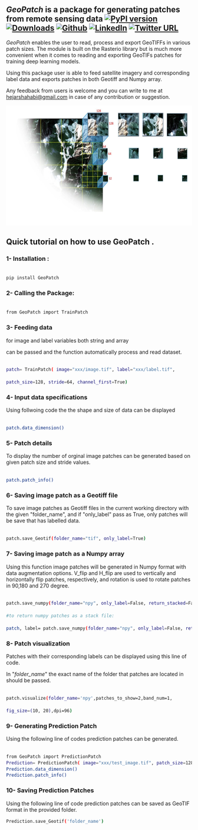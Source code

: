 

## *GeoPatch* is a package for generating patches from remote sensing data [![PyPI version](https://img.shields.io/badge/PyPi%20Package-1.1.0-green)](https://pypi.org/project/GeoPatch/) [![Downloads](https://pepy.tech/badge/geopatch)](https://pepy.tech/project/geopatch) [![Github](https://img.shields.io/badge/Github-GeoPatch-blueviolet)](https://github.com/Hejarshahabi/GeoPatch) [![LinkedIn](https://img.shields.io/badge/LinkedIn-Hejar%20Shahabi-blue)](https://www.linkedin.com/in/hejarshahabi/) [![Twitter URL](https://img.shields.io/twitter/url?color=blue&label=Hejar%20Shahabi&style=social&url=https%3A%2F%2Ftwitter.com%2Fhejarshahabi)](https://twitter.com/hejarshahabi)

  
  

*GeoPatch* enables the user to read, process and export GeoTIFFs in various patch sizes. The module is built on the Rasterio library but is much more convenient when it comes to reading and exporting GeoTIFs patches for training deep learning models.

Using this package user is able to feed satellite imagery and corresponding label data and exports patches in both Geotiff and Numpy array.

  

Any feedback from users is welcome and you can write to me at hejarshahabi@gmail.com in case of any contribution or suggestion.

  

<img  src="https://github.com/Hejarshahabi/GeoPatch/blob/main/Patch_logo.jpg?raw=true?raw=true"  width="880"  height="325">

  

## Quick tutorial on how to use GeoPatch .

  

### 1- Installation :

```bash

pip install GeoPatch

```

### 2- Calling the Package:

```bash

from GeoPatch import TrainPatch

```

### 3- Feeding data

for image and label variables both string and array

can be passed and the function automatically process and read dataset.

```bash

patch= TrainPatch( image="xxx/image.tif", label="xxx/label.tif",

patch_size=128, stride=64, channel_first=True)

```

### 4- Input data specifications

Using follwoing code the the shape and size of data can be displayed

```bash

patch.data_dimension()

```

### 5- Patch details

To display the number of orginal image patches can be generated based on given patch size and stride values.

```bash

patch.patch_info()

```

### 6- Saving image patch as a Geotiff file

To save image patches as Geotiff files in the current working directory with the given "folder_name", and if "only_label" pass as True, only patches will be save that has labelled data.

```bash

patch.save_Geotif(folder_name="tif", only_label=True)

```

### 7- Saving image patch as a Numpy array

Using this function image patches will be generated in Numpy format with data augmentation options. V_flip and H_flip are used to vertically and horizontally flip patches, respectively, and rotation is used to rotate patches in 90,180 and 270 degree.

```bash

patch.save_numpy(folder_name="npy", only_label=False, return_stacked=False, save_stack=False, V_flip=True, H_flip=True, Rotation=True)

#to return numpy patches as a stack file:

patch, label= patch.save_numpy(folder_name="npy", only_label=False, return_stacked=True, save_stack=False, V_flip=True, H_flip=True, Rotation=True)

```

### 8- Patch visualization

Patches with their corresponding labels can be displayed using this line of code.

In "*folder_name*" the exact name of the folder that patches are located in should be passed.

```bash

patch.visualize(folder_name='npy',patches_to_show=2,band_num=1,

fig_size=(10, 20),dpi=96)

```
### 9- Generating Prediction Patch 

Using the following line of codes prediction patches can be generated.


```bash

from GeoPatch import PredictionPatch
Prediction= PredictionPatch( image="xxx/test_image.tif", patch_size=128, stride=128, channel_first=True)
Prediction.data_dimension()
Prediction.patch_info()
```
### 10- Saving Prediction Patches

Using the following line of code prediction patches can be saved as GeoTIF format in the provided folder. 


```bash
Prediction.save_Geotif('folder_name')
